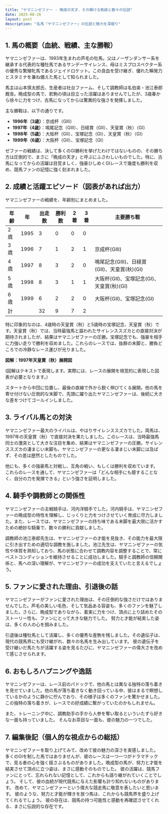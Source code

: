 ```yaml
---
title: "ヤマニンゼファー - 晩成の天才、その輝ける軌跡と数々の伝説"
date: 2025-08-26
layout: post
description: "名馬『ヤマニンゼファー』の伝説と魅力を深堀り"
---
```


## 1. 馬の概要（血統、戦績、主な勝鞍）

ヤマニンゼファーは、1993年生まれの芦毛の牡馬。父はノーザンダンサー系を継承する代表的な種牡馬であるサンデーサイレンス、母はミスプロスペクター系の優秀な繁殖牝馬であるジェイドロケット。この良血を受け継ぎ、優れた瞬発力とスタミナを兼ね備えた馬として知られました。

馬主は山本慎太郎氏、生産者は社台ファーム、そして調教師は名伯楽・池江泰郎厩舎。晩成型の馬で、若駒の頃は目立った活躍はありませんでしたが、3歳春から徐々に力をつけ、古馬になってからは驚異的な強さを発揮しました。

主な勝鞍は、以下の通りです。

* **1996年（3歳）**：京成杯（GIII）
* **1997年（4歳）**：鳴尾記念（GIII）、日経賞（GII）、天皇賞（秋）（GI）
* **1998年（5歳）**：大阪杯（GII）、宝塚記念（GI）、天皇賞（秋）（GI）
* **1999年（6歳）**：大阪杯（GII）、宝塚記念（GI）


ゼファーの戦績は、決して多くのGI勝利を挙げたわけではないものの、その勝ち方は圧倒的で、まさに「晩成の天才」と呼ぶにふさわしいものでした。特に、古馬になってからの活躍は目覚ましく、強豪ひしめくGIレースで幾度も勝利を収め、競馬ファンの記憶に強く刻まれました。


## 2. 成績と活躍エピソード（図表があれば出力）

ヤマニンゼファーの戦績を、年齢別にまとめました。

| 年齢 | 年 | 出走数 | 勝利数 | 2着 | 3着 | 主要勝ち鞍 |
|---|---|---|---|---|---|---|
| 2歳 | 1995 | 3 | 0 | 0 | 0 |  |
| 3歳 | 1996 | 7 | 1 | 2 | 1 | 京成杯(GIII) |
| 4歳 | 1997 | 8 | 3 | 2 | 0 | 鳴尾記念(GIII)、日経賞(GII)、天皇賞(秋)(GI) |
| 5歳 | 1998 | 8 | 3 | 1 | 1 | 大阪杯(GII)、宝塚記念(GI)、天皇賞(秋)(GI) |
| 6歳 | 1999 | 6 | 2 | 2 | 0 | 大阪杯(GII)、宝塚記念(GI) |
| 計 |  | 32 | 9 | 7 | 2 |  |


特に印象的なのは、4歳時の天皇賞（秋）と5歳時の宝塚記念、天皇賞（秋）です。天皇賞（秋）では、当時最強馬と謳われたサイレンススズカとの直接対決が期待されましたが、結果はヤマニンゼファーの圧勝。宝塚記念でも、強豪を相手に力強い走りで勝利を収めました。これらのレースでは、抜群の末脚と、勝負どころでの冷静なレース運びが光りました。

**図解：1997年天皇賞（秋）展開図**

(図解はテキストで表現します。実際には、レースの展開を視覚的に表現した図表が必要となります。)

スタートから中団に位置し、最後の直線で外から鋭く伸びてくる展開。他の馬を寄せ付けない圧倒的な末脚で、先頭に躍り出たヤマニンゼファーは、後続に大きな差をつけてゴールインしました。


## 3. ライバル馬との対決

ヤマニンゼファー最大のライバルは、やはりサイレンススズカでした。両馬は、1997年の天皇賞（秋）で直接対決を果たしました。このレースは、当時最強馬同士の激突として大きな注目を集め、結果はヤマニンゼファーの圧勝。サイレンススズカの凄まじい末脚も、ヤマニンゼファーの更なる凄まじい末脚には及ばず、その差は歴然としたものでした。

他にも、多くの強豪馬と対戦し、互角の戦い、もしくは勝利を収めています。  これらのレースを通して、ヤマニンゼファーは「どんな相手にも臆することなく、自分の力を発揮できる」という強さを証明しました。


## 4. 騎手や調教師との関係性

ヤマニンゼファーの主戦騎手は、河内洋騎手でした。河内騎手は、ヤマニンゼファーの晩成型の特性を理解し、じっくりと力をつけさせていく育成に尽力しました。また、レースでは、ヤマニンゼファーの持ち味である末脚を最大限に活かすための絶妙な騎乗で、数々の勝利に貢献しました。

調教師の池江泰郎先生は、ヤマニンゼファーの才能を見抜き、その能力を最大限に引き出すための適切な調教を施しました。池江先生は、ヤマニンゼファーの気性や体質を熟知しており、馬の状態に合わせて調教内容を調整することで、常にベストコンディションを維持させることに成功しました。騎手と調教師の信頼関係と、馬への深い理解が、ヤマニンゼファーの成功を支えていたと言えるでしょう。


## 5. ファンに愛された理由、引退後の話

ヤマニンゼファーがファンに愛された理由は、その圧倒的な強さだけではありませんでした。芦毛の美しい毛色、そして気品ある容姿も、多くのファンを魅了しました。さらに、晩成型でありながら、着実に力をつけ、頂点に上り詰めたそのストーリー性も、ファンにとって大きな魅力でした。  努力と才能が結実した姿は、多くの人の心を掴みました。

引退後は種牡馬として活躍し、多くの優秀な産駒を残しました。その遺伝子は、現代の競馬界にも受け継がれ、数々の名馬を生み出しています。  彼の遺伝子を受け継いだ馬たちが活躍する姿を見るたびに、ヤマニンゼファーの偉大さを改めて感じさせられます。


## 6. おもしろハプニングや逸話

ヤマニンゼファーは、レース前のパドックで、他の馬とは異なる独特の落ち着きを見せていました。他の馬が落ち着きなく動き回っている中、彼はまるで瞑想しているかのように静かに佇んでおり、その様子は多くのファンを驚かせました。  この独特の落ち着きが、レースでの好成績に繋がっていたのかもしれません。

また、トレーニング中に、調教助手の手から人参を奪い取るといういたずら好きな一面も持っていました。  そんなお茶目な一面も、彼の魅力の一つでした。


## 7. 編集後記（個人的な視点からの総括）

ヤマニンゼファーを取り上げてみて、改めて彼の魅力の深さを実感しました。  多くのGIを制した馬ではありませんが、彼のレースは一つ一つがドラマチックで、見る者の心を強く揺さぶるものがありました。晩成型の馬が、努力と才能を結実させて頂点に立つ姿は、まさに感動そのものでした。  彼の活躍は、競馬ファンにとって、忘れられない記憶として、これからも語り継がれていくことでしょう。  そして、彼の血統が現代競馬に与えた影響も計り知れないものがあります。  改めて、ヤマニンゼファーという偉大な競走馬に敬意を表したいと思います。  彼のような、努力と才能が輝きを放つ馬は、これからも競馬界を盛り上げてくれるでしょう。  彼の存在は、競馬の持つ可能性と感動を再確認させてくれる、まさに伝説的な存在です。
